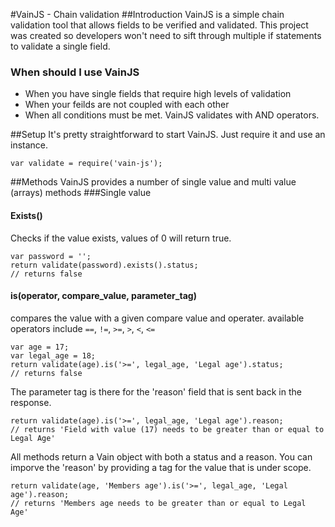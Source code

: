 #VainJS - Chain validation
##Introduction
VainJS is a simple chain validation tool that allows fields to be verified and validated. This project was created so developers won't need to sift through multiple if statements to validate a single field.

### When should I use VainJS
* When you have single fields that require high levels of validation
* When your feilds are not coupled with each other
* When all conditions must be met. VainJS validates with AND operators.

##Setup
It's pretty straightforward to start VainJS. Just require it and use an instance.

	var validate = require('vain-js');

##Methods
VainJS provides a number of single value and multi value (arrays) methods
###Single value

#### Exists()
Checks if the value exists, values of 0 will return true.

	var password = '';
	return validate(password).exists().status;
	// returns false

#### is(operator, compare_value, parameter_tag)
compares the value with a given compare value and operater. available operators include `==`, `!=`, `>=`, `>`, `<`, `<=`
	
	var age = 17;
	var legal_age = 18;
	return validate(age).is('>=', legal_age, 'Legal age').status;
	// returns false

The parameter tag is there for the 'reason' field that is sent back in the response.

	return validate(age).is('>=', legal_age, 'Legal age').reason;
	// returns 'Field with value (17) needs to be greater than or equal to Legal Age'
	
All methods return a Vain object with both a status and a reason. You can imporve the 'reason' by providing a tag for the value that is under scope.

	return validate(age, 'Members age').is('>=', legal_age, 'Legal age').reason;
	// returns 'Members age needs to be greater than or equal to Legal Age'
